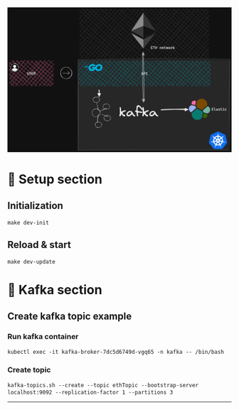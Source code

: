 ![Plan](assets/tmp.png)
---

# :wave: Setup section
## Initialization
```shell
make dev-init
```
## Reload & start
```shell
make dev-update
```

# :star2: Kafka section

## Create kafka topic example
### Run kafka container
```shell
kubectl exec -it kafka-broker-7dc5d6749d-vgq65 -n kafka -- /bin/bash
```
### Create topic
```shell
kafka-topics.sh --create --topic ethTopic --bootstrap-server localhost:9092 --replication-factor 1 --partitions 3
```

---